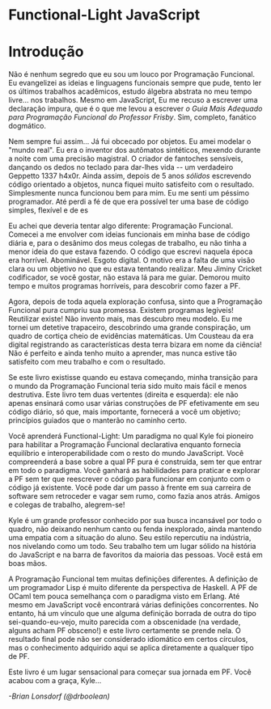 # Functional-Light JavaScript
# Introdução

Não é nenhum segredo que eu sou um louco por Programação Funcional. Eu evangelizei as ideias e linguagens funcionais sempre que pude, tento ler os últimos trabalhos acadêmicos, estudo álgebra abstrata no meu tempo livre... nos trabalhos. Mesmo em JavaScript, Eu me recuso a escrever uma declaração impura, que é o que me levou a escrever *o Guia Mais Adequado para Programação Funcional do Professor Frisby*. Sim, completo, fanático dogmático.

Nem sempre fui assim... Já fui obcecado por objetos. Eu amei modelar o "mundo real". Eu era o inventor dos autômatos sintéticos, mexendo durante a noite com uma precisão magistral. O criador de fantoches sensíveis, dançando os dedos no teclado para dar-lhes vida -- um verdadeiro Geppetto 1337 h4x0r. Ainda assim, depois de 5 anos *sólidos* escrevendo código orientado a objetos, nunca fiquei muito satisfeito com o resultado. Simplesmente nunca funcionou bem para mim. Eu me senti um péssimo programador. Até perdi a fé de que era possível ter uma base de código simples, flexível e de es

Eu achei que deveria tentar algo diferente: Programação Funcional. Comecei a me envolver com ideias funcionais em minha base de código diária e, para o desânimo dos meus colegas de trabalho, eu não tinha a menor ideia do que estava fazendo. O código que escrevi naquela época era horrível. Abominável. Esgoto digital. O motivo era a falta de uma visão clara ou um objetivo no que eu estava tentando realizar. Meu Jiminy Cricket codificador, se você gostar, não estava lá para me guiar. Demorou muito tempo e muitos programas horríveis, para descobrir como fazer a PF.

Agora, depois de toda aquela exploração confusa, sinto que a Programação Funcional pura cumpriu sua promessa. Existem programas legíveis! Reutilizar existe! Não invento mais, mas descubro meu modelo. Eu me tornei um detetive trapaceiro, descobrindo uma grande conspiração, um quadro de cortiça cheio de evidências matemáticas. Um Cousteau da era digital registrando as características desta terra bizara em nome da ciência! Não é perfeito e ainda tenho muito a aprender, mas nunca estive tão satisfeito com meu trabalho e com o resultado.

Se este livro existisse quando eu estava começando, minha transição para o mundo da Programação Funcional teria sido muito mais fácil e menos destrutiva. Este livro tem duas vertentes (direita e esquerda): ele não apenas ensinará como usar várias construções de PF efetivamente em seu código diário, só que, mais importante, fornecerá a você um objetivo; princípios guiados que o manterão no caminho certo.

Você aprenderá Functional-Light: Um paradigma no qual Kyle foi pioneiro para habilitar a Programação Funcional declarativa enquanto fornecia equilíbrio e interoperabilidade com o resto do mundo JavaScript. Você compreenderá a base sobre a qual PF pura é construída, sem ter que entrar em todo o paradigma. Você ganhará as habilidades para praticar e explorar a PF sem ter que reescrever o código para funcionar em conjunto com o código já existente. Você pode dar um passo à frente em sua carreira de software sem retroceder e vagar sem rumo, como fazia anos atrás. Amigos e colegas de trabalho, alegrem-se!

Kyle é um grande professor conhecido por sua busca incansável por todo o quadro, não deixando nenhum canto ou fenda inexplorado, ainda mantendo uma empatia com a situação do aluno. Seu estilo repercutiu na indústria, nos nivelando como um todo. Seu trabalho tem um lugar sólido na história do JavaScript e na barra de favoritos da maioria das pessoas. Você está em boas mãos.

A Programação Funcional tem muitas definições diferentes. A definição de um programador Lisp é muito diferente da perspectiva de Haskell. A PF de OCaml tem pouca semelhança com o paradigma visto em Erlang. Até mesmo em JavaScript você encontrará várias definições concorrentes. No entanto, há um vínculo que une alguma definição borrada de outra do tipo sei-quando-eu-vejo, muito parecida com a obscenidade (na verdade, alguns acham PF obsceno!) e este livro certamente se prende nela. O resultado final pode não ser considerado idiomático em certos círculos, mas o conhecimento adquirido aqui se aplica diretamente a qualquer tipo de PF.

Este livro é um lugar sensacional para começar sua jornada em PF. Você acabou com a graça, Kyle...

*-Brian Lonsdorf (@drboolean)*
